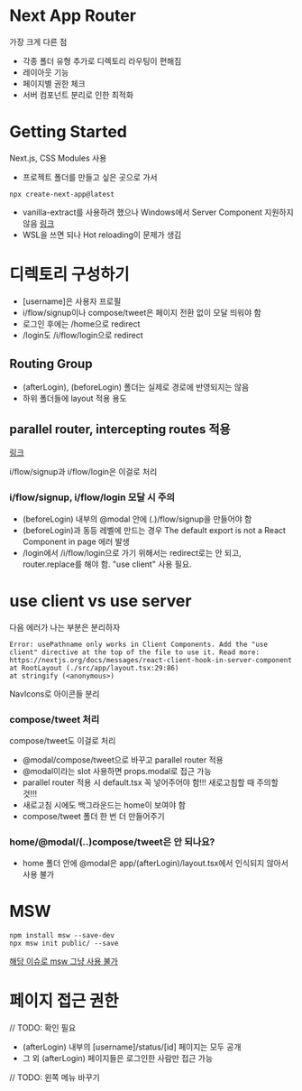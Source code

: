 # Next App Router
가장 크게 다른 점
- 각종 폴더 유형 추가로 디렉토리 라우팅이 편해짐
- 레이아웃 기능
- 페이지별 권한 체크
- 서버 컴포넌트 분리로 인한 최적화

# Getting Started
Next.js, CSS Modules 사용

- 프로젝트 폴더를 만들고 싶은 곳으로 가서
```
npx create-next-app@latest
```

- vanilla-extract를 사용하려 했으나 Windows에서 Server Component 지원하지 않음
[링크](https://github.com/vanilla-extract-css/vanilla-extract/issues/1086)
- WSL을 쓰면 되나 Hot reloading이 문제가 생김

# 디렉토리 구성하기
- [username]은 사용자 프로필
- i/flow/signup이나 compose/tweet은 페이지 전환 없이 모달 띄워야 함
- 로그인 후에는 /home으로 redirect
- /login도 /i/flow/login으로 redirect 

## Routing Group
- (afterLogin), (beforeLogin) 폴더는 실제로 경로에 반영되지는 않음
- 하위 폴더들에 layout 적용 용도

## parallel router, intercepting routes 적용
[링크](https://nextjs.org/docs/app/building-your-application/routing/parallel-routes)

i/flow/signup과 i/flow/login은 이걸로 처리

### i/flow/signup, i/flow/login 모달 시 주의
- (beforeLogin) 내부의 @modal 안에 (.)/flow/signup을 만들어야 함
- (beforeLogin)과 동등 레벨에 만드는 경우 The default export is not a React Component in page 에러 발생
- /login에서 /i/flow/login으로 가기 위해서는 redirect로는 안 되고, router.replace를 해야 함. "use client" 사용 필요.


# use client vs use server
다음 에러가 나는 부분은 분리하자
```
Error: usePathname only works in Client Components. Add the "use client" directive at the top of the file to use it. Read more: https://nextjs.org/docs/messages/react-client-hook-in-server-component   
at RootLayout (./src/app/layout.tsx:29:86)
at stringify (<anonymous>)
```
NavIcons로 아이콘들 분리

### compose/tweet 처리
compose/tweet도 이걸로 처리
- @modal/compose/tweet으로 바꾸고 parallel router 적용
- @modal이라는 slot 사용하면 props.modal로 접근 가능
- parallel router 적용 시 default.tsx 꼭 넣어주어야 함!!!
새로고침할 때 주의할 것!!!
- 새로고침 시에도 백그라운드는 home이 보여야 함
- compose/tweet 폴더 한 번 더 만들어주기

### home/@modal/(..)compose/tweet은 안 되나요?
- home 폴더 안에 @modal은 app/(afterLogin)/layout.tsx에서 인식되지 않아서 사용 불가

# MSW
```
npm install msw --save-dev
npx msw init public/ --save
```
[해당 이슈로 msw 그냥 사용 불가](https://github.com/mswjs/msw/issues/1644)

# 페이지 접근 권한
// TODO: 확인 필요
- (afterLogin) 내부의 [username]/status/[id] 페이지는 모두 공개
- 그 외 (afterLogin) 페이지들은 로그인한 사람만 접근 가능

// TODO: 왼쪽 메뉴 바꾸기
